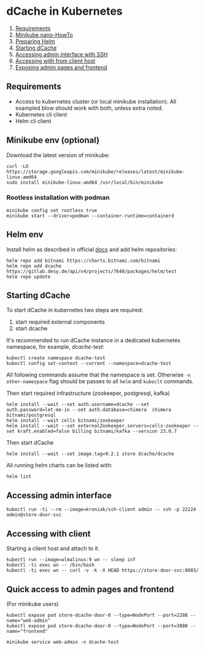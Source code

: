# dCache in Kubernetes

1. [Requirements](#requirements)
1. [Minikube nano-HowTo](#minikube-env)
1. [Preparing Helm](#helm-env)
1. [Starting dCache](#starting-dcache)
1. [Accessing admin interface with SSH](#accessing-admin-interface)
1. [Accessing with from client host](#accessing-with-client)
1. [Exposing admin pages and frontend](#quick-access-to-admin-pages-and-frontend)

## Requirements

- Access to kubernetes cluster (or local minikube installation). All exampled blow 
  should work with both, unless extra noted.
- Kubernetes cli client
- Helm cli client

## Minikube env (optional)

Download the latest version of minikube:

```
curl -LO https://storage.googleapis.com/minikube/releases/latest/minikube-linux-amd64
sudo install minikube-linux-amd64 /usr/local/bin/minikube
```

### Rootless installation with podman

```
minikube config set rootless true
minikube start --driver=podman --container-runtime=containerd 
```

## Helm env

Install helm as described in official [docs](https://helm.sh/docs/intro/install/) and
add helm repositories:

```
helm repo add bitnami https://charts.bitnami.com/bitnami
helm repo add dcache https://gitlab.desy.de/api/v4/projects/7648/packages/helm/test
helm repo update
```

## Starting dCache

To start dCache in kubernetes two steps are required:

1. start required external components
1. start dcache

It's recommended to run dCache instance in a dedicated kubernetes namespace, for
example, _dcache-test_:

```
kubectl create namespace dcache-test
kubectl config set-context --current --namespace=dcache-test 
```

All following commands assume that the namespace is set. Otherwise `-n other-namespace`
flag should be passes to all `helm` and `kubeclt` commands.

Then start required infrastructure (zookeeper, postgresql, kafka) 

```
helm install --wait --set auth.username=dcache --set auth.password=let-me-in --set auth.database=chimera  chimera bitnami/postgresql
helm install --wait cells bitnami/zookeeper
helm install --wait --set externalZookeeper.servers=cells-zookeeper --set kraft.enabled=false billing bitnami/kafka --version 23.0.7
```

Then start dCache

```
helm install --wait --set image.tag=9.2.1 store dcache/dcache
```

All running helm charts can be listed with:

```
helm list
```

## Accessing admin interface

```
kubectl run -ti --rm --image=kroniak/ssh-client admin -- ssh -p 22224 admin@store-door-svc
```

## Accessing with client

Starting a client host and attach to it.

```
kubectl run --image=almalinux:9 wn -- sleep inf
kubectl -ti exec wn -- /bin/bash
kubectl -ti exec wn -- curl -v -k -X HEAD https://store-door-svc:8083/ 
```

## Quick access to admin pages and frontend

(For minikube users)

```
kubectl expose pod store-dcache-door-0 --type=NodePort --port=2288 --name="web-admin"
kubectl expose pod store-dcache-door-0 --type=NodePort --port=3880 --name="frontend" 
```

```
minikube service web-admin -n dcache-test
```
